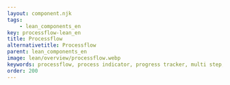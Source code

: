 ```yaml
---
layout: component.njk
tags: 
    - lean_components_en
key: processflow-lean_en
title: Processflow
alternativetitle: Processflow
parent: lean_components_en
image: lean/overview/processflow.webp
keywords: processflow, process indicator, progress tracker, multi step, wizard, stepper, steps
order: 200
---
```

